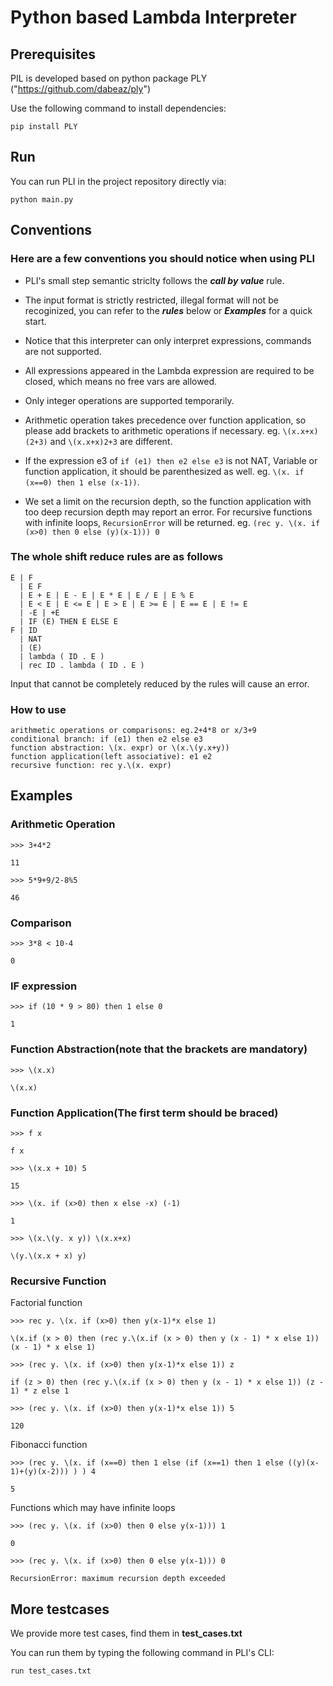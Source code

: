 # Python based Lambda Interpreter

## Prerequisites

PIL is developed based on python package PLY ("https://github.com/dabeaz/ply")

Use the following command to install dependencies:

`pip install PLY`

## Run

You can run PLI in the project repository directly via:

`python main.py`

## Conventions

### Here are a few conventions you should notice when using PLI

- PLI's small step semantic striclty follows the **_call by value_** rule.

- The input format is strictly restricted, illegal format will not be recoginized, you can refer to the **_rules_** below or **_Examples_** for a quick start.

- Notice that this interpreter can only interpret expressions, commands are not supported.

- All expressions appeared in the Lambda expression are required to be closed, which means no free vars are allowed.

- Only integer operations are supported temporarily.

- Arithmetic operation takes precedence over function application, so please add brackets to arithmetic operations if necessary. eg. `\(x.x+x)(2+3)` and `\(x.x+x)2+3` are different.

- If the expression e3 of `if (e1) then e2 else e3` is not NAT, Variable or function application, it should be parenthesized as well. eg. `\(x. if (x==0) then 1 else (x-1))`.

- We set a limit on the recursion depth, so the function application with too deep recursion depth may report an error. For recursive functions with infinite loops, `RecursionError` will be returned. eg. `(rec y. \(x. if (x>0) then 0 else (y)(x-1))) 0`

### The whole shift reduce rules are as follows

```
E | F
  | E F
  | E + E | E - E | E * E | E / E | E % E
  | E < E | E <= E | E > E | E >= E | E == E | E != E
  | -E | +E
  | IF (E) THEN E ELSE E
F | ID
  | NAT
  | (E)
  | lambda ( ID . E )
  | rec ID . lambda ( ID . E )
```

Input that cannot be completely reduced by the rules will cause an error.

### How to use

```
arithmetic operations or comparisons: eg.2+4*8 or x/3+9
conditional branch: if (e1) then e2 else e3
function abstraction: \(x. expr) or \(x.\(y.x+y))
function application(left associative): e1 e2 
recursive function: rec y.\(x. expr)
```

## Examples

### Arithmetic Operation

`>>> 3+4*2`

`11`

`>>> 5*9+9/2-8%5`

`46`

### Comparison

`>>> 3*8 < 10-4`

`0`

### IF expression

`>>> if (10 * 9 > 80) then 1 else 0`

`1`

### Function Abstraction(note that the brackets are mandatory)

`>>> \(x.x)`

`\(x.x)`

### Function Application(The first term should be braced)

`>>> f x`

`f x`

`>>> \(x.x + 10) 5`

`15`

`>>> \(x. if (x>0) then x else -x) (-1)`

`1`

`>>> \(x.\(y. x y)) \(x.x+x)`

`\(y.\(x.x + x) y)`

### Recursive Function

Factorial function

`>>> rec y. \(x. if (x>0) then y(x-1)*x else 1)`

`\(x.if (x > 0) then (rec y.\(x.if (x > 0) then y (x - 1) * x else 1)) (x - 1) * x else 1)`

`>>> (rec y. \(x. if (x>0) then y(x-1)*x else 1)) z`

`if (z > 0) then (rec y.\(x.if (x > 0) then y (x - 1) * x else 1)) (z - 1) * z else 1`

`>>> (rec y. \(x. if (x>0) then y(x-1)*x else 1)) 5`

`120`

Fibonacci function

`>>> (rec y. \(x. if (x==0) then 1 else (if (x==1) then 1 else ((y)(x-1)+(y)(x-2))) ) ) 4`

`5`

Functions which may have infinite loops

`>>> (rec y. \(x. if (x>0) then 0 else y(x-1))) 1`

`0`

`>>> (rec y. \(x. if (x>0) then 0 else y(x-1))) 0`

`RecursionError: maximum recursion depth exceeded`

## More testcases

We provide more test cases, find them in **test_cases.txt**

You can run them by typing the following command in PLI's CLI:

`run test_cases.txt`

